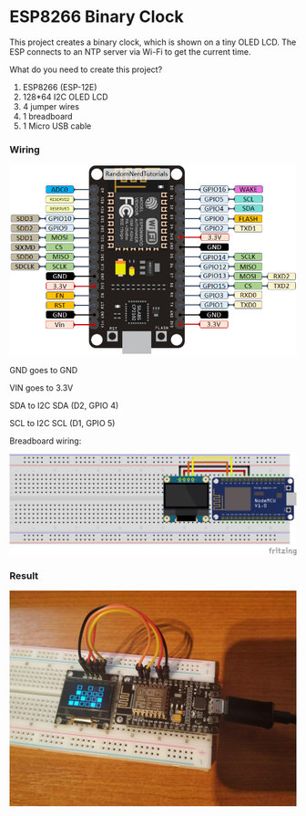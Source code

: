 # ESP8266 Binary Clock

This project creates a binary clock, which is shown on a tiny OLED LCD. The ESP connects to an NTP server via Wi-Fi to get the current time.

What do you need to create this project?

1. ESP8266 (ESP-12E)
2. 128*64 I2C OLED LCD
3. 4 jumper wires
4. 1 breadboard
5. 1 Micro USB cable

### Wiring

![ESP8266 Pinout](/images/esp8266_pinout.png)

GND goes to GND

VIN goes to 3.3V

SDA to I2C SDA (D2, GPIO 4)

SCL to I2C SCL (D1, GPIO 5)

Breadboard wiring:

![Breadboard wiring](/images/esp8266_oled_wiring_bb.png)

### Result

![Photo](/images/photo.jpg)

